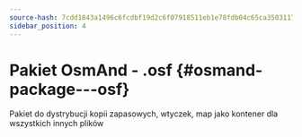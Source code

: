 ```yaml
---
source-hash: 7cdd1843a1496c6fcdbf19d2c6f07918511eb1e78fdb04c65ca35031179f1a60
sidebar_position: 4
---
```


# Pakiet OsmAnd - .osf {#osmand-package---osf}
Pakiet do dystrybucji kopii zapasowych, wtyczek, map jako kontener dla wszystkich innych plików